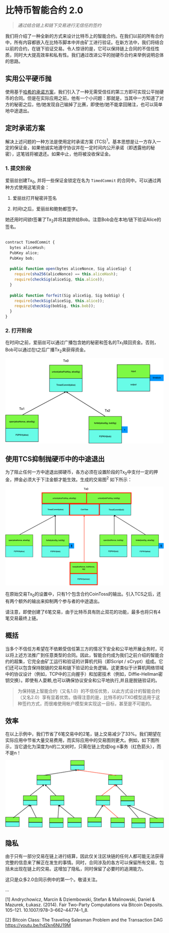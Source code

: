# 比特币智能合约 2.0

> *通过结合链上和链下交易进行无信任的签约*

我们将介绍了一种全新的方式来设计比特币上的智能合约。在我们以前的所有合约中，所有内容都嵌入在比特币脚本中并由矿工进行验证。在新方法中，我们将结合以前的合约，在链下验证交易。令人惊讶的是，它可以保持链上合同的不信任性质，同时大大提高效率和私有性。我们通过改进公平的抛硬币合约来举例说明总体的思路。

## 实用公平硬币抛

使用基于[哈希的承诺方案](https://blog.csdn.net/freedomhero/article/details/114257034)，我们引入了一种无需受信任的第三方即可实现公平抛硬币的合同。但是在实际应用之前，他有一个小问题：那就是，当其中一方知道了对方的秘密之后，他/她发现自己输掉了比赛，即使他/她不能拿回赌注，也可以简单地中途退出。

## 定时承诺方案

解决上述问题的一种方法是使用定时承诺方案 (TCS)<sup>1</sup>。基本思想是让一方存入一定的保证金，如果他诚实地遵守协议并在一定时间内公开承诺（即透露他的秘密），这笔钱将被退还。如果中止，他将被没收保证金。

### 1. 提交阶段

爱丽丝创建Tx<sub>0</sub>, 并将一些保证金锁定在名为 `TimedCommit` 的合同中。可以通过两种方式使用这笔资金：

1. 爱丽丝打开秘密并签名

1. 时间t之后，爱丽丝和鲍勃都签字。

她还用时间锁t签署了Tx<sub>2</sub>并将其提供给Bob。注意Bob会在本地/链下验证Alice的签名。

```javascript

contract TimedCommit {
  bytes aliceHash;
  PubKey alice;
  PubKey bob;

  public function open(bytes aliceNonce, Sig aliceSig) {
    require(sha256(aliceNonce) == this.aliceHash);
    require(checkSig(aliceSig, this.alice));
  }

  public function forfeit(Sig aliceSig, Sig bobSig) {
    require(checkSig(aliceSig, this.alice));
    require(checkSig(bobSig, this.bob));
  }
}

```

### 2. 打开阶段

在时间t之前，爱丽丝可以通过广播包含她的秘密和签名的Tx<sub>1</sub>赎回资金。否则，Bob可以通过在t之后广播Tx<sub>2</sub>来获得资金。

![定时承诺方案](./1.png)



## 使用TCS抑制抛硬币中的中途退出

为了阻止任何一方中途退出掷硬币，各方必须在设置阶段的Tx<sub>0</sub>中支付一定的押金，押金必须大于下注金额才能生效。生成的交易图<sup>2</sup> 如下所示：

![定时承诺方案的抛硬币 (红色代表原始的交易)](./2.png)

在原始交易Tx<sub>0</sub>的设置中，只有1个包含合约CoinToss的输出。引入TCS之后，还有两个额外的输出来抑制两个参与者的中途退出。

请注意，即使创建了6笔交易，由于比特币具有防止双花的功能，最多也将只有4笔交易最终上链。

## 概括

当多个不信任方希望在不依赖受信任第三方的情况下安全和公平地开展业务时，可以将上述方法推广到任意类型的合同。因此，智能合约成为我们之前介绍的智能合约的超集，它完全由矿工运行和验证的计算机代码（即Script / sCrypt）组成。它们还可以包含保持脱链的交易和链下验证的业务逻辑。这更类似于计算机网络领域中的协议设计（例如，TCP中的三向握手）和加密技术（例如，Diffie-Hellman密钥交换）。即使有人耍赖,也可以确保协议安全和公平地执行,并且是脱链验证的。

> 为保持链上智能合约（又名1.0）的不信任优势，以此方式设计的智能合约（又名2.0）享有显着优势。值得注意的是，比特币的UTXO模型适用于这种签约方式，而很难使用帐户模型来实现这一目标，甚至是不可能的。

## 效率

在以上示例中，我们节省了6笔交易中的2笔，链上交易减少了33%。我们期望在实际应用中节省大量交易费用，而实际应用中的交易图则更大。例如，如下图所示，当它退化为深度为n的二叉树时，只需在链上完成log n事务（红色箭头），而不是n！

![交易树](3.png)

## 隐私

由于只有一部分交易在链上进行结算，因此仅关注区块链的任何人都可能无法获得完整的信息来了解正在发生的事情。同时，合同涉及的各方可以保留所有交易，包括未出现在链上的交易。这增加了隐私，同时保留了必要时的追溯能力。

这只是众多2.0合同示例中的第一个。敬请关注。


...



[1] Andrychowicz, Marcin & Dziembowski, Stefan & Malinowski, Daniel & Mazurek, Łukasz. (2014). Fair Two-Party Computations via Bitcoin Deposits. 105–121. 10.1007/978–3–662–44774–1_8.

[2] Bitcoin Class: The Traveling Salesman Problem and the Transaction DAG https://youtu.be/hd2kn6NU19M
